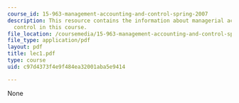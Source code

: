 ```yaml
---
course_id: 15-963-management-accounting-and-control-spring-2007
description: This resource contains the information about managerial accounting and
  control in this course.
file_location: /coursemedia/15-963-management-accounting-and-control-spring-2007/c97d4373f4e9f484ea32001aba5e9414_lec1.pdf
file_type: application/pdf
layout: pdf
title: lec1.pdf
type: course
uid: c97d4373f4e9f484ea32001aba5e9414

---
```

None